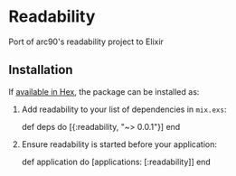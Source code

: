 # Readability

Port of arc90's readability project to Elixir

## Installation

If [available in Hex](https://hex.pm/docs/publish), the package can be installed as:

  1. Add readability to your list of dependencies in `mix.exs`:

        def deps do
          [{:readability, "~> 0.0.1"}]
        end

  2. Ensure readability is started before your application:

        def application do
          [applications: [:readability]]
        end
